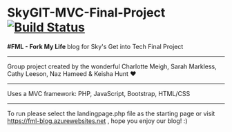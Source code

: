 # SkyGIT-MVC-Final-Project              [![Build Status](https://dev.azure.com/keishahunt93/FML%20Blog/_apis/build/status/keishalois.SkyGIT-MVC-Final-Project?branchName=master)](https://dev.azure.com/keishahunt93/FML%20Blog/_build/latest?definitionId=1&branchName=master)

<b>#FML - Fork My Life </b> blog for Sky's Get into Tech Final Project
<hr>
Group project created by the wonderful Charlotte Meigh, Sarah Markless, Cathy Leeson, Naz Hameed & Keisha Hunt &hearts;
<hr> 
Uses a MVC framework:
PHP,
JavaScript,
Bootstrap,
HTML/CSS

--------------------------------------------------------------------

To run please select the landingpage.php file as the starting page or visit https://fml-blog.azurewebsites.net , hope you enjoy our blog! :)
